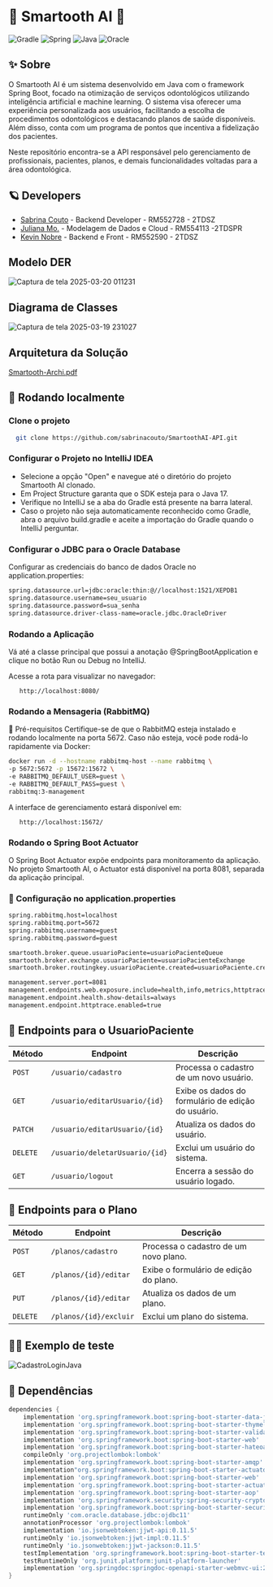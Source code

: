 # 🦷 Smartooth AI 🦷

![Gradle](https://img.shields.io/badge/Gradle-02303A.svg?style=for-the-badge&logo=Gradle&logoColor=white)
![Spring](https://img.shields.io/badge/spring-%236DB33F.svg?style=for-the-badge&logo=spring&logoColor=white)
![Java](https://img.shields.io/badge/java-%23ED8B00.svg?style=for-the-badge&logo=openjdk&logoColor=white)
![Oracle](https://img.shields.io/badge/Oracle-F80000?style=for-the-badge&logo=oracle&logoColor=white)

## ✨ Sobre

O Smartooth AI é um sistema desenvolvido em Java com o framework Spring Boot, focado na otimização de serviços odontológicos utilizando inteligência artificial e machine learning. O sistema visa oferecer uma experiência personalizada aos usuários, facilitando a escolha de procedimentos odontológicos e destacando planos de saúde disponíveis. Além disso, conta com um programa de pontos que incentiva a fidelização dos pacientes.

Neste repositório encontra-se a API responsável pelo gerenciamento de profissionais, pacientes, planos, e demais funcionalidades voltadas para a área odontológica.


## 🪐 Developers 

- [Sabrina Couto](https://github.com/sabrinacouto) - Backend Developer - RM552728 - 2TDSZ
- [Juliana Mo.](https://github.com/julianamo93) - Modelagem de Dados e Cloud - RM554113 -2TDSPR
- [Kevin Nobre](https://github.com/KevinNobre) - Backend e Front - RM552590 - 2TDSZ
  

## Modelo DER
![Captura de tela 2025-03-20 011231](https://github.com/user-attachments/assets/36285977-ae30-4380-9130-78dac38aca5b)


## Diagrama de Classes

![Captura de tela 2025-03-19 231027](https://github.com/user-attachments/assets/3a23b5c3-2b11-4f0e-ae2b-79eaebf75e56)

## Arquitetura da Solução

[Smartooth-Archi.pdf](https://github.com/user-attachments/files/19358853/Smartooth-Archi.pdf)


## 💬 Rodando localmente

### Clone o projeto

```bash
  git clone https://github.com/sabrinacouto/SmartoothAI-API.git
```

### Configurar o Projeto no IntelliJ IDEA
<ul>
  <li>Selecione a opção "Open" e navegue até o diretório do projeto Smartooth AI clonado.</li>
  <li>Em Project Structure garanta que o SDK esteja para o Java 17.</li>
  <li>Verifique no IntelliJ se a aba do Gradle está presente na barra lateral.</li>
  <li>Caso o projeto não seja automaticamente reconhecido como Gradle, abra o arquivo build.gradle e aceite a importação do Gradle quando o IntelliJ perguntar.</li>
</ul>

### Configurar o JDBC para o Oracle Database
Configurar as credenciais do banco de dados Oracle no application.properties:
  ```bash
  spring.datasource.url=jdbc:oracle:thin:@//localhost:1521/XEPDB1
spring.datasource.username=seu_usuario
spring.datasource.password=sua_senha
spring.datasource.driver-class-name=oracle.jdbc.OracleDriver
```


### Rodando a Aplicação

Vá até a classe principal que possui a anotação @SpringBootApplication e clique no botão Run ou Debug no IntelliJ.

Acesse a rota para visualizar no navegador:

```endpoint aplicação
   http://localhost:8080/
```

### Rodando a Mensageria (RabbitMQ)
🔧 Pré-requisitos
Certifique-se de que o RabbitMQ esteja instalado e rodando localmente na porta 5672. Caso não esteja, você pode rodá-lo rapidamente via Docker:

```bash
docker run -d --hostname rabbitmq-host --name rabbitmq \
-p 5672:5672 -p 15672:15672 \
-e RABBITMQ_DEFAULT_USER=guest \
-e RABBITMQ_DEFAULT_PASS=guest \
rabbitmq:3-management
```
A interface de gerenciamento estará disponível em:
```endpoint rabbitmq
   http://localhost:15672/
```

### Rodando o Spring Boot Actuator
O Spring Boot Actuator expõe endpoints para monitoramento da aplicação. No projeto Smartooth AI, o Actuator está disponível na porta 8081, separada da aplicação principal.

### 🔁 Configuração no application.properties

```bash
spring.rabbitmq.host=localhost
spring.rabbitmq.port=5672
spring.rabbitmq.username=guest
spring.rabbitmq.password=guest

smartooth.broker.queue.usuarioPaciente=usuarioPacienteQueue
smartooth.broker.exchange.usuarioPaciente=usuarioPacienteExchange
smartooth.broker.routingkey.usuarioPaciente.created=usuarioPaciente.created.routingkey

management.server.port=8081
management.endpoints.web.exposure.include=health,info,metrics,httptrace,loggers
management.endpoint.health.show-details=always
management.endpoint.httptrace.enabled=true
```

## 📌 Endpoints para o UsuarioPaciente

| Método  | Endpoint                           | Descrição |
|---------|------------------------------------|-----------|
| `POST`  | `/usuario/cadastro`               | Processa o cadastro de um novo usuário. |
| `GET`   | `/usuario/editarUsuario/{id}`     | Exibe os dados do formulário de edição do usuário. |
| `PATCH` | `/usuario/editarUsuario/{id}`     | Atualiza os dados do usuário. |
| `DELETE`| `/usuario/deletarUsuario/{id}`    | Exclui um usuário do sistema. |
| `GET`   | `/usuario/logout`                 | Encerra a sessão do usuário logado. |


## 📌 Endpoints para o Plano


| Método  | Endpoint                | Descrição |
|---------|-------------------------|-----------|
| `POST`  | `/planos/cadastro`      | Processa o cadastro de um novo plano. |
| `GET`   | `/planos/{id}/editar`   | Exibe o formulário de edição do plano. |
| `PUT`   | `/planos/{id}/editar`   | Atualiza os dados de um plano. |
| `DELETE`| `/planos/{id}/excluir`  | Exclui um plano do sistema. |


## 👩‍💻 Exemplo de teste
 
![CadastroLoginJava](https://github.com/user-attachments/assets/3a49ad66-68d5-4904-8a0c-b4ef54c418b1)


## 📍 Dependências
```gradle
dependencies {
	implementation 'org.springframework.boot:spring-boot-starter-data-jpa'
	implementation 'org.springframework.boot:spring-boot-starter-thymeleaf'
	implementation 'org.springframework.boot:spring-boot-starter-validation'
	implementation 'org.springframework.boot:spring-boot-starter-web'
	implementation 'org.springframework.boot:spring-boot-starter-hateoas'
	compileOnly 'org.projectlombok:lombok'
	implementation 'org.springframework.boot:spring-boot-starter-amqp'
	implementation"org.springframework.boot:spring-boot-starter-actuator"
	implementation 'org.springframework.boot:spring-boot-starter-web'
	implementation 'org.springframework.boot:spring-boot-starter-actuator'
	implementation 'org.springframework.boot:spring-boot-starter-aop'
	implementation 'org.springframework.security:spring-security-crypto'
	implementation 'org.springframework.boot:spring-boot-starter-security'
	runtimeOnly 'com.oracle.database.jdbc:ojdbc11'
	annotationProcessor 'org.projectlombok:lombok'
	implementation 'io.jsonwebtoken:jjwt-api:0.11.5'
	runtimeOnly 'io.jsonwebtoken:jjwt-impl:0.11.5'
	runtimeOnly 'io.jsonwebtoken:jjwt-jackson:0.11.5'
	testImplementation 'org.springframework.boot:spring-boot-starter-test'
	testRuntimeOnly 'org.junit.platform:junit-platform-launcher'
	implementation 'org.springdoc:springdoc-openapi-starter-webmvc-ui:2.2.0'
}
```


  
